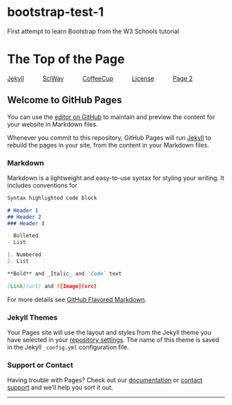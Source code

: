# bootstrap-test-1
First attempt to learn Bootstrap from the W3 Schools tutorial

# The Top of the Page



[Jekyll](https://jekyllrb.com/)&nbsp;&nbsp;&nbsp;&nbsp;&nbsp;                &nbsp;&nbsp;&nbsp;&nbsp;&nbsp;[SciWay](https://www.sciway.net)&nbsp;&nbsp;&nbsp;&nbsp;&nbsp;                       &nbsp;&nbsp;&nbsp;&nbsp;&nbsp;[CoffeeCup](https://www.coffeecup.com/)&nbsp;&nbsp;&nbsp;&nbsp;&nbsp;                      &nbsp;&nbsp;&nbsp;&nbsp;&nbsp;[License](../blob/master/LICENSE)&nbsp;&nbsp;&nbsp;&nbsp;&nbsp;          &nbsp;&nbsp;&nbsp;&nbsp;&nbsp;[Page 2](testpage2.md)&nbsp;&nbsp;&nbsp;&nbsp;&nbsp;

## Welcome to GitHub Pages

You can use the [editor on GitHub](https://github.com/colanetbiz/pages-test-2/edit/master/README.md) to maintain and preview the content for your website in Markdown files.

Whenever you commit to this repository, GitHub Pages will run [Jekyll](https://jekyllrb.com/) to rebuild the pages in your site, from the content in your Markdown files.

### Markdown

Markdown is a lightweight and easy-to-use syntax for styling your writing. It includes conventions for

```markdown
Syntax highlighted code block

# Header 1
## Header 2
### Header 3

- Bulleted
- List

1. Numbered
2. List

**Bold** and _Italic_ and `Code` text

[Link](url) and ![Image](src)
```

For more details see [GitHub Flavored Markdown](https://guides.github.com/features/mastering-markdown/).

### Jekyll Themes

Your Pages site will use the layout and styles from the Jekyll theme you have selected in your [repository settings](https://github.com/colanetbiz/pages-test-2/settings). The name of this theme is saved in the Jekyll `_config.yml` configuration file.

### Support or Contact

Having trouble with Pages? Check out our [documentation](https://help.github.com/categories/github-pages-basics/) or [contact support](https://github.com/contact) and we’ll help you sort it out.

<hr />
